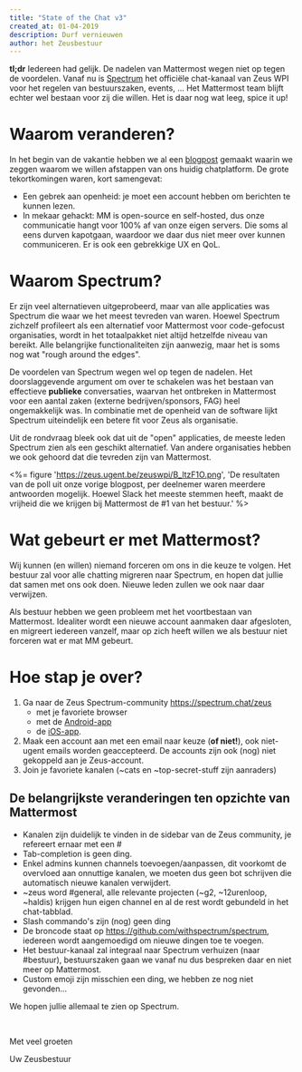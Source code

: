 ```yaml
---
title: "State of the Chat v3"
created_at: 01-04-2019
description: Durf vernieuwen
author: het Zeusbestuur
---
```


**tl;dr**
Iedereen had gelijk. De nadelen van Mattermost wegen niet op tegen de voordelen. Vanaf nu is [Spectrum](https://spectrum.chat/zeus) het officiële chat-kanaal van Zeus WPI voor het regelen van bestuurszaken, events, ... Het Mattermost team blijft echter wel bestaan voor zij die willen. Het is daar nog wat leeg, spice it up!

# Waarom veranderen?

In het begin van de vakantie hebben we al een [blogpost](/blog/18-19/chat2/) gemaakt waarin we zeggen waarom we willen afstappen van ons huidig chatplatform. De grote tekortkomingen waren, kort samengevat:

- Een gebrek aan openheid: je moet een account hebben om berichten te kunnen lezen.
- In mekaar gehackt: MM is open-source en self-hosted, dus onze communicatie hangt voor 100% af van onze eigen servers. Die soms al eens durven kapotgaan, waardoor we daar dus niet meer over kunnen communiceren. Er is ook een gebrekkige UX en QoL.

# Waarom Spectrum?

Er zijn veel alternatieven uitgeprobeerd, maar van alle applicaties was Spectrum die waar we het meest tevreden van waren.
Hoewel Spectrum zichzelf profileert als een alternatief voor Mattermost voor code-gefocust organisaties, wordt in het totaalpakket niet altijd hetzelfde niveau van bereikt.
Alle belangrijke functionaliteiten zijn aanwezig, maar het is soms nog wat "rough around the edges".

De voordelen van Spectrum wegen wel op tegen de nadelen. Het doorslaggevende argument om over te schakelen was het bestaan van effectieve **publieke** conversaties, waarvan het ontbreken in Mattermost voor een aantal zaken (externe bedrijven/sponsors, FAG) heel ongemakkelijk was.
In combinatie met de openheid van de software lijkt Spectrum uiteindelijk een betere fit voor Zeus als organisatie.

Uit de rondvraag bleek ook dat uit de "open" applicaties, de meeste leden Spectrum zien als een geschikt alternatief. Van andere organisaties hebben we ook gehoord dat die tevreden zijn van Mattermost.

<%= figure 'https://zeus.ugent.be/zeuswpi/B_ltzF1O.png', 'De resultaten van de poll uit onze vorige blogpost, per deelnemer waren meerdere antwoorden mogelijk. Hoewel Slack het meeste stemmen heeft, maakt de vrijheid die we krijgen bij Mattermost de #1 van het bestuur.' %>

# Wat gebeurt er met Mattermost?

Wij kunnen (en willen) niemand forceren om ons in die keuze te volgen. Het bestuur zal voor alle chatting migreren naar Spectrum, en hopen dat jullie dat samen met ons ook doen. Nieuwe leden zullen we ook naar daar verwijzen.

Als bestuur hebben we geen probleem met het voortbestaan van Mattermost. Idealiter wordt een nieuwe account aanmaken daar afgesloten, en migreert iedereen vanzelf, maar op zich heeft willen we als bestuur niet forceren wat er mat MM gebeurt.

# Hoe stap je over?

1. Ga naar de Zeus Spectrum-community <https://spectrum.chat/zeus>
    - met je favoriete browser
    - met de [Android-app](https://play.google.com/store/apps/details?id=com.TWCableTV&hl=en)
    - de [iOS-app](https://itunes.apple.com/dm/app/my-spectrum/id942608209?mt=8).
2. Maak een account aan met een email naar keuze (**of niet!**), ook niet-ugent emails worden geaccepteerd. De accounts zijn ook (nog) niet gekoppeld aan je Zeus-account.
3. Join je favoriete kanalen (~cats en ~top-secret-stuff zijn aanraders)

## De belangrijkste veranderingen ten opzichte van Mattermost

- Kanalen zijn duidelijk te vinden in de sidebar van de Zeus community, je refereert ernaar met een #
- Tab-completion is geen ding.
- Enkel admins kunnen channels toevoegen/aanpassen, dit voorkomt de overvloed aan onnuttige kanalen, we moeten dus geen bot schrijven die automatisch nieuwe kanalen verwijdert.
- ~zeus word #general, alle relevante projecten (~g2, ~12urenloop, ~haldis) krijgen hun eigen channel en al de rest wordt gebundeld in het chat-tabblad.
- Slash commando's zijn (nog) geen ding
- De broncode staat op <https://github.com/withspectrum/spectrum>, iedereen wordt aangemoedigd om nieuwe dingen toe te voegen.
- Het bestuur-kanaal zal integraal naar Spectrum verhuizen (naar #bestuur), bestuurszaken gaan we vanaf nu dus bespreken daar en niet meer op Mattermost.
- Custom emoji zijn misschien een ding, we hebben ze nog niet gevonden...

We hopen jullie allemaal te zien op Spectrum.

<br/>

Met veel groeten

Uw Zeusbestuur

